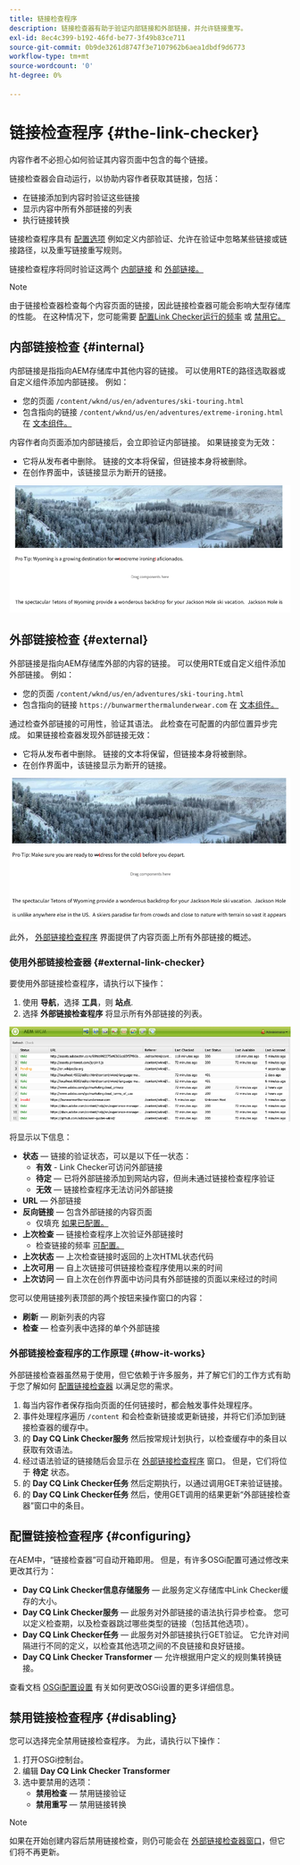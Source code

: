 ```yaml
---
title: 链接检查程序
description: 链接检查器有助于验证内部链接和外部链接，并允许链接重写。
exl-id: 8ec4c399-b192-46fd-be77-3f49b83ce711
source-git-commit: 0b9de3261d8747f3e7107962b6aea1dbdf9d6773
workflow-type: tm+mt
source-wordcount: '0'
ht-degree: 0%

---
```


# 链接检查程序 {#the-link-checker}

内容作者不必担心如何验证其内容页面中包含的每个链接。

链接检查器会自动运行，以协助内容作者获取其链接，包括：

* 在链接添加到内容时验证这些链接
* 显示内容中所有外部链接的列表
* 执行链接转换

链接检查程序具有 [配置选项](#configuring) 例如定义内部验证、允许在验证中忽略某些链接或链接路径，以及重写链接重写规则。

链接检查程序将同时验证这两个 [内部链接](#internal) 和 [外部链接。](#external)

>[!NOTE]
>
>由于链接检查器检查每个内容页面的链接，因此链接检查器可能会影响大型存储库的性能。 在这种情况下，您可能需要 [配置Link Checker运行的频率](#configuring) 或 [禁用它。](#disabling)

## 内部链接检查 {#internal}

内部链接是指指向AEM存储库中其他内容的链接。 可以使用RTE的路径选取器或自定义组件添加内部链接。 例如：

* 您的页面 `/content/wknd/us/en/adventures/ski-touring.html`
* 包含指向的链接 `/content/wknd/us/en/adventures/extreme-ironing.html` 在 [文本组件。](https://experienceleague.adobe.com/docs/experience-manager-core-components/using/components/text.html)

内容作者向页面添加内部链接后，会立即验证内部链接。 如果链接变为无效：

* 它将从发布者中删除。 链接的文本将保留，但链接本身将被删除。
* 在创作界面中，该链接显示为断开的链接。

![创作页面时内部链接断开](assets/link-checker-invalid-link-internal.png)

## 外部链接检查 {#external}

外部链接是指向AEM存储库外部的内容的链接。 可以使用RTE或自定义组件添加外部链接。 例如：

* 您的页面 `/content/wknd/us/en/adventures/ski-touring.html`
* 包含指向的链接 `https://bunwarmerthermalunderwear.com` 在 [文本组件。](https://experienceleague.adobe.com/docs/experience-manager-core-components/using/components/text.html)

通过检查外部链接的可用性，验证其语法。 此检查在可配置的内部位置异步完成。 如果链接检查器发现外部链接无效：

* 它将从发布者中删除。 链接的文本将保留，但链接本身将被删除。
* 在创作界面中，该链接显示为断开的链接。

![创作页面时内部链接断开](assets/link-checker-invalid-link-external.png)

此外， [外部链接检查程序](#external-link-checker) 界面提供了内容页面上所有外部链接的概述。

### 使用外部链接检查器 {#external-link-checker}

要使用外部链接检查程序，请执行以下操作：

1. 使用 **导航**，选择 **工具**，则 **站点**.
1. 选择 **外部链接检查程序** 将显示所有外部链接的列表。

![外部链接检查器窗口](assets/external-link-checker.png)

将显示以下信息：

* **状态**  — 链接的验证状态，可以是以下任一状态：
   * **有效** - Link Checker可访问外部链接
   * **待定**  — 已将外部链接添加到网站内容，但尚未通过链接检查程序验证
   * **无效**  — 链接检查程序无法访问外部链接
* **URL**  — 外部链接
* **反向链接**  — 包含外部链接的内容页面
   * 仅填充 [如果已配置。](#configuring)
* **上次检查**  — 链接检查程序上次验证外部链接时
   * 检查链接的频率 [可配置。](#configuring)
* **上次状态**  — 上次检查链接时返回的上次HTML状态代码
* **上次可用**  — 自上次链接可供链接检查程序使用以来的时间
* **上次访问**  — 自上次在创作界面中访问具有外部链接的页面以来经过的时间

您可以使用链接列表顶部的两个按钮来操作窗口的内容：

* **刷新**  — 刷新列表的内容
* **检查**  — 检查列表中选择的单个外部链接

### 外部链接检查程序的工作原理 {#how-it-works}

外部链接检查器虽然易于使用，但它依赖于许多服务，并了解它们的工作方式有助于您了解如何 [配置链接检查器](#configuring) 以满足您的需求。

1. 每当内容作者保存指向页面的任何链接时，都会触发事件处理程序。
1. 事件处理程序遍历 `/content` 和会检查新链接或更新链接，并将它们添加到链接检查器的缓存中。
1. 的 **Day CQ Link Checker服务** 然后按常规计划执行，以检查缓存中的条目以获取有效语法。
1. 经过语法验证的链接随后会显示在 [外部链接检查程序](#external-link-checker) 窗口。 但是，它们将位于 **待定** 状态。
1. 的 **Day CQ Link Checker任务** 然后定期执行，以通过调用GET来验证链接。
1. 的 **Day CQ Link Checker任务** 然后，使用GET调用的结果更新“外部链接检查器”窗口中的条目。

## 配置链接检查程序 {#configuring}

在AEM中，“链接检查器”可自动开箱即用。 但是，有许多OSGi配置可通过修改来更改其行为：

* **Day CQ Link Checker信息存储服务**  — 此服务定义存储库中Link Checker缓存的大小。
* **Day CQ Link Checker服务**  — 此服务对外部链接的语法执行异步检查。 您可以定义检查期，以及检查器跳过哪些类型的链接（包括其他选项）。
* **Day CQ Link Checker任务**  — 此服务对外部链接执行GET验证。 它允许对间隔进行不同的定义，以检查其他选项之间的不良链接和良好链接。
* **Day CQ Link Checker Transformer**  — 允许根据用户定义的规则集转换链接。

查看文档 [OSGi配置设置](/help/sites-deploying/osgi-configuration-settings.md) 有关如何更改OSGi设置的更多详细信息。

## 禁用链接检查程序 {#disabling}

您可以选择完全禁用链接检查程序。 为此，请执行以下操作：

1. 打开OSGi控制台。
1. 编辑 **Day CQ Link Checker Transformer**
1. 选中要禁用的选项：
   * **禁用检查**  — 禁用链接验证
   * **禁用重写**  — 禁用链接转换

>[!NOTE]
>
>如果在开始创建内容后禁用链接检查，则仍可能会在 [外部链接检查器窗口](#external-link-checker)，但它们将不再更新。
